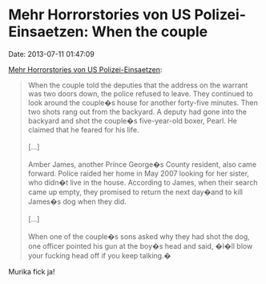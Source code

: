Mehr Horrorstories von US Polizei-Einsaetzen: When the couple
=============================================================

Date: 2013-07-11 01:47:09

[Mehr Horrorstories von US
Polizei-Einsaetzen](http://www.salon.com/2013/07/10/militarized_police_overreach_oh_god_i_thought_they_were_going_to_shoot_me_next%E2%80%9D/):

> When the couple told the deputies that the address on the warrant was
> two doors down, the police refused to leave. They continued to look
> around the couple�s house for another forty-five minutes. Then two
> shots rang out from the backyard. A deputy had gone into the backyard
> and shot the couple�s five-year-old boxer, Pearl. He claimed that he
> feared for his life.\
> \
> \[\...\]\
> \
> Amber James, another Prince George�s County resident, also came
> forward. Police raided her home in May 2007 looking for her sister,
> who didn�t live in the house. According to James, when their search
> came up empty, they promised to return the next day�and to kill
> James�s dog when they did.\
> \
> \[\...\]\
> \
> When one of the couple�s sons asked why they had shot the dog, one
> officer pointed his gun at the boy�s head and said, �I�ll blow your
> fucking head off if you keep talking.�

Murika fick ja!
